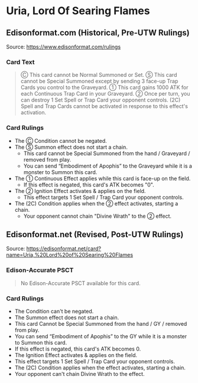 # Uria, Lord Of Searing Flames

## Edisonformat.com (Historical, Pre-UTW Rulings)

Source: https://www.edisonformat.com/rulings

### Card Text

> Ⓒ This card cannot be Normal Summoned or Set. Ⓢ This card cannot be Special Summoned except by sending 3 face-up Trap Cards you control to the Graveyard. ① This card gains 1000 ATK for each Continuous Trap Card in your Graveyard. ② Once per turn, you can destroy 1 Set Spell or Trap Card your opponent controls. (2C) Spell and Trap Cards cannot be activated in response to this effect's activation.

### Card Rulings

*   The Ⓒ Condition cannot be negated.
*   The Ⓢ Summon effect does not start a chain.
    *   This card cannot be Special Summoned from the hand / Graveyard / removed from play.
    *   You can send “Embodiment of Apophis” to the Graveyard while it is a monster to Summon this card.
*   The ① Continuous Effect applies while this card is face-up on the field.
    *   If this effect is negated, this card's ATK becomes "0".
*   The ② Ignition Effect activates & applies on the field.
    *   This effect targets 1 Set Spell / Trap Card your opponent controls.
*   The (2C) Condition applies when the ② effect activates, starting a chain.
    *   Your opponent cannot chain "Divine Wrath" to the ② effect.

## Edisonformat.net (Revised, Post-UTW Rulings)

Source: https://edisonformat.net/card?name=Uria,%20Lord%20of%20Searing%20Flames

### Edison-Accurate PSCT

> No Edison-Accurate PSCT available for this card.

### Card Rulings

*   The Condition can't be negated.
*   The Summon effect does not start a chain.
*   This card Cannot be Special Summoned from the hand / GY / removed from play.
*   You can send “Embodiment of Apophis” to the GY while it is a monster to Summon this card.
*   If this effect is negated, this card's ATK becomes 0.
*   The Ignition Effect activates & applies on the field.
*   This effect targets 1 Set Spell / Trap Card your opponent controls.
*   The (2C) Condition applies when the effect activates, starting a chain.
*   Your opponent can't chain Divine Wrath to the effect.
            